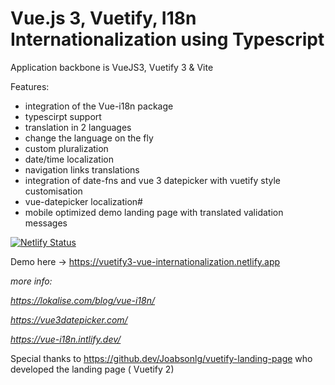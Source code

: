 # Vue.js 3, Vuetify, I18n Internationalization using Typescript

Application backbone is VueJS3, Vuetify 3 & Vite

Features:
- integration of the Vue-i18n package
- typescirpt support
- translation in 2 languages
- change the language on the fly
- custom pluralization
- date/time localization
- navigation links translations
- integration of date-fns and vue 3 datepicker with vuetify style customisation
- vue-datepicker localization#
- mobile optimized demo landing page with translated validation messages




[![Netlify Status](https://api.netlify.com/api/v1/badges/eb9ec711-098b-4fdc-8a19-b0314483eb9b/deploy-status)](https://app.netlify.com/sites/vuetify3-vue-internationalization/deploys)

Demo here -> https://vuetify3-vue-internationalization.netlify.app

_more info:_

_https://lokalise.com/blog/vue-i18n/_

_https://vue3datepicker.com/_

_https://vue-i18n.intlify.dev/_


Special thanks to
https://github.dev/Joabsonlg/vuetify-landing-page
who developed the landing page ( Vuetify 2)
